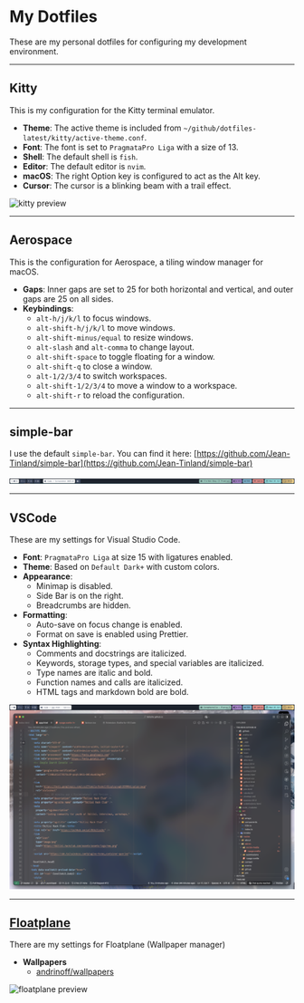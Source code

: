 # My Dotfiles

These are my personal dotfiles for configuring my development environment.

---

## Kitty

This is my configuration for the Kitty terminal emulator.

- **Theme**: The active theme is included from `~/github/dotfiles-latest/kitty/active-theme.conf`.
- **Font**: The font is set to `PragmataPro Liga` with a size of 13.
- **Shell**: The default shell is `fish`.
- **Editor**: The default editor is `nvim`.
- **macOS**: The right Option key is configured to act as the Alt key.
- **Cursor**: The cursor is a blinking beam with a trail effect.

![kitty preview](assets/kitty.png)

---

## Aerospace

This is the configuration for Aerospace, a tiling window manager for macOS.

- **Gaps**: Inner gaps are set to 25 for both horizontal and vertical, and outer gaps are 25 on all sides.
- **Keybindings**:
  - `alt-h/j/k/l` to focus windows.
  - `alt-shift-h/j/k/l` to move windows.
  - `alt-shift-minus/equal` to resize windows.
  - `alt-slash` and `alt-comma` to change layout.
  - `alt-shift-space` to toggle floating for a window.
  - `alt-shift-q` to close a window.
  - `alt-1/2/3/4` to switch workspaces.
  - `alt-shift-1/2/3/4` to move a window to a workspace.
  - `alt-shift-r` to reload the configuration.

---

## simple-bar

I use the default `simple-bar`. You can find it here: [https://github.com/Jean-Tinland/simple-bar](https://github.com/Jean-Tinland/simple-bar)

![simple-bar preview](assets/simple-bar.png)

---

## VSCode

These are my settings for Visual Studio Code.

- **Font**: `PragmataPro Liga` at size 15 with ligatures enabled.
- **Theme**: Based on `Default Dark+` with custom colors.
- **Appearance**:
  - Minimap is disabled.
  - Side Bar is on the right.
  - Breadcrumbs are hidden.
- **Formatting**:
  - Auto-save on focus change is enabled.
  - Format on save is enabled using Prettier.
- **Syntax Highlighting**:
  - Comments and docstrings are italicized.
  - Keywords, storage types, and special variables are italicized.
  - Type names are italic and bold.
  - Function names and calls are italicized.
  - HTML tags and markdown bold are bold.

![vscode preview](assets/vscode.png)

---

## [Floatplane](https://github.com/andrinoff/floatplane)

There are my settings for Floatplane (Wallpaper manager)

- **Wallpapers**
  - [andrinoff/wallpapers](https://github.com/andrinoff/wallpapers)

![floatplane preview](assets/floatplane.png)
